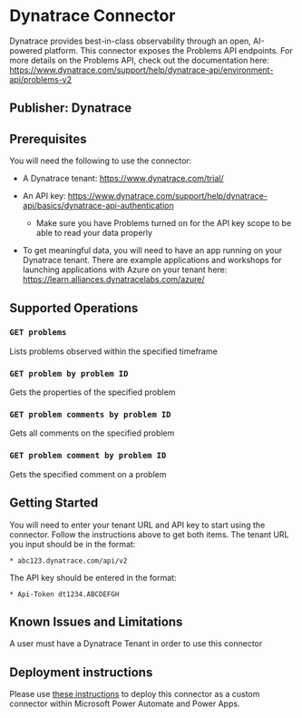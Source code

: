 # Dynatrace Connector

Dynatrace provides best-in-class observability through an open, AI-powered platform. This connector exposes the Problems API endpoints. For more details on the Problems API, check out the documentation here: https://www.dynatrace.com/support/help/dynatrace-api/environment-api/problems-v2

## Publisher: Dynatrace

## Prerequisites
You will need the following to use the connector:

* A Dynatrace tenant: https://www.dynatrace.com/trial/

* An API key: https://www.dynatrace.com/support/help/dynatrace-api/basics/dynatrace-api-authentication
    * Make sure you have Problems turned on for the API key scope to be able to read your data properly 

* To get meaningful data, you will need to have an app running on your Dynatrace tenant. There are example applications and workshops for launching applications with Azure on your tenant here: https://learn.alliances.dynatracelabs.com/azure/

## Supported Operations
### `GET problems`
Lists problems observed within the specified timeframe
### `GET problem by problem ID` 
Gets the properties of the specified problem
### `GET problem comments by problem ID` 
Gets all comments on the specified problem
### `GET problem comment by problem ID` 
Gets the specified comment on a problem

## Getting Started
You will need to enter your tenant URL and API key to start using the connector. Follow the instructions above to get both items.
The tenant URL you input should be in the format:

    * abc123.dynatrace.com/api/v2

The API key should be entered in the format:

    * Api-Token dt1234.ABCDEFGH

## Known Issues and Limitations
A user must have a Dynatrace Tenant in order to use this connector

## Deployment instructions

Please use [these instructions](https://docs.microsoft.com/en-us/connectors/custom-connectors/paconn-cli) to deploy this connector as a custom connector within Microsoft Power Automate and Power Apps.